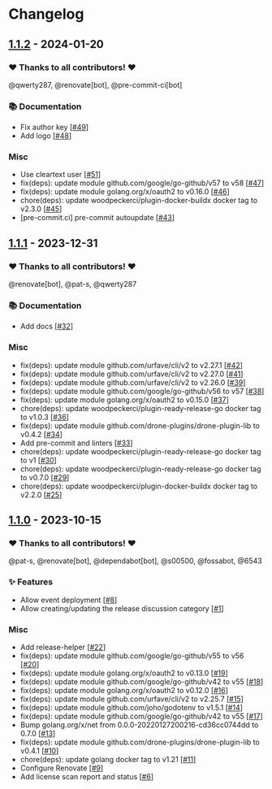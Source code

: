 # Changelog

## [1.1.2](https://github.com/woodpecker-ci/plugin-github-release/releases/tag/1.1.2) - 2024-01-20

### ❤️ Thanks to all contributors! ❤️

@qwerty287, @renovate[bot], @pre-commit-ci[bot]

### 📚 Documentation

- Fix author key [[#49](https://github.com/woodpecker-ci/plugin-github-release/pull/49)]
- Add logo [[#48](https://github.com/woodpecker-ci/plugin-github-release/pull/48)]

### Misc

- Use cleartext user [[#51](https://github.com/woodpecker-ci/plugin-github-release/pull/51)]
- fix(deps): update module github.com/google/go-github/v57 to v58 [[#47](https://github.com/woodpecker-ci/plugin-github-release/pull/47)]
- fix(deps): update module golang.org/x/oauth2 to v0.16.0 [[#46](https://github.com/woodpecker-ci/plugin-github-release/pull/46)]
- chore(deps): update woodpeckerci/plugin-docker-buildx docker tag to v2.3.0 [[#45](https://github.com/woodpecker-ci/plugin-github-release/pull/45)]
- [pre-commit.ci] pre-commit autoupdate [[#43](https://github.com/woodpecker-ci/plugin-github-release/pull/43)]

## [1.1.1](https://github.com/woodpecker-ci/plugin-github-release/releases/tag/1.1.1) - 2023-12-31

### ❤️ Thanks to all contributors! ❤️

@renovate[bot], @pat-s, @qwerty287

### 📚 Documentation

- Add docs [[#32](https://github.com/woodpecker-ci/plugin-github-release/pull/32)]

### Misc

- fix(deps): update module github.com/urfave/cli/v2 to v2.27.1 [[#42](https://github.com/woodpecker-ci/plugin-github-release/pull/42)]
- fix(deps): update module github.com/urfave/cli/v2 to v2.27.0 [[#41](https://github.com/woodpecker-ci/plugin-github-release/pull/41)]
- fix(deps): update module github.com/urfave/cli/v2 to v2.26.0 [[#39](https://github.com/woodpecker-ci/plugin-github-release/pull/39)]
- fix(deps): update module github.com/google/go-github/v56 to v57 [[#38](https://github.com/woodpecker-ci/plugin-github-release/pull/38)]
- fix(deps): update module golang.org/x/oauth2 to v0.15.0 [[#37](https://github.com/woodpecker-ci/plugin-github-release/pull/37)]
- chore(deps): update woodpeckerci/plugin-ready-release-go docker tag to v1.0.3 [[#36](https://github.com/woodpecker-ci/plugin-github-release/pull/36)]
- fix(deps): update module github.com/drone-plugins/drone-plugin-lib to v0.4.2 [[#34](https://github.com/woodpecker-ci/plugin-github-release/pull/34)]
- Add pre-commit and linters [[#33](https://github.com/woodpecker-ci/plugin-github-release/pull/33)]
- chore(deps): update woodpeckerci/plugin-ready-release-go docker tag to v1 [[#30](https://github.com/woodpecker-ci/plugin-github-release/pull/30)]
- chore(deps): update woodpeckerci/plugin-ready-release-go docker tag to v0.7.0 [[#29](https://github.com/woodpecker-ci/plugin-github-release/pull/29)]
- chore(deps): update woodpeckerci/plugin-docker-buildx docker tag to v2.2.0 [[#25](https://github.com/woodpecker-ci/plugin-github-release/pull/25)]

## [1.1.0](https://github.com/woodpecker-ci/plugin-github-release/releases/tag/1.1.0) - 2023-10-15

### ❤️ Thanks to all contributors! ❤️

@pat-s, @renovate[bot], @dependabot[bot], @s00500, @fossabot, @6543

### ✨ Features

- Allow event deployment [[#8](https://github.com/woodpecker-ci/plugin-github-release/pull/8)]
- Allow creating/updating the release discussion category [[#1](https://github.com/woodpecker-ci/plugin-github-release/pull/1)]

### Misc

- Add release-helper [[#22](https://github.com/woodpecker-ci/plugin-github-release/pull/22)]
- fix(deps): update module github.com/google/go-github/v55 to v56 [[#20](https://github.com/woodpecker-ci/plugin-github-release/pull/20)]
- fix(deps): update module golang.org/x/oauth2 to v0.13.0 [[#19](https://github.com/woodpecker-ci/plugin-github-release/pull/19)]
- fix(deps): update module github.com/google/go-github/v42 to v55 [[#18](https://github.com/woodpecker-ci/plugin-github-release/pull/18)]
- fix(deps): update module golang.org/x/oauth2 to v0.12.0 [[#16](https://github.com/woodpecker-ci/plugin-github-release/pull/16)]
- fix(deps): update module github.com/urfave/cli/v2 to v2.25.7 [[#15](https://github.com/woodpecker-ci/plugin-github-release/pull/15)]
- fix(deps): update module github.com/joho/godotenv to v1.5.1 [[#14](https://github.com/woodpecker-ci/plugin-github-release/pull/14)]
- fix(deps): update module github.com/google/go-github/v42 to v55 [[#17](https://github.com/woodpecker-ci/plugin-github-release/pull/17)]
- Bump golang.org/x/net from 0.0.0-20220127200216-cd36cc0744dd to 0.7.0 [[#13](https://github.com/woodpecker-ci/plugin-github-release/pull/13)]
- fix(deps): update module github.com/drone-plugins/drone-plugin-lib to v0.4.1 [[#10](https://github.com/woodpecker-ci/plugin-github-release/pull/10)]
- chore(deps): update golang docker tag to v1.21 [[#11](https://github.com/woodpecker-ci/plugin-github-release/pull/11)]
- Configure Renovate [[#9](https://github.com/woodpecker-ci/plugin-github-release/pull/9)]
- Add license scan report and status [[#6](https://github.com/woodpecker-ci/plugin-github-release/pull/6)]
